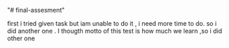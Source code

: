 "# final-assesment" 


first i tried given task but iam unable to do it , i need more time to do.
so i did another one . I thougth motto of this test is how much we learn ,so i did other one




